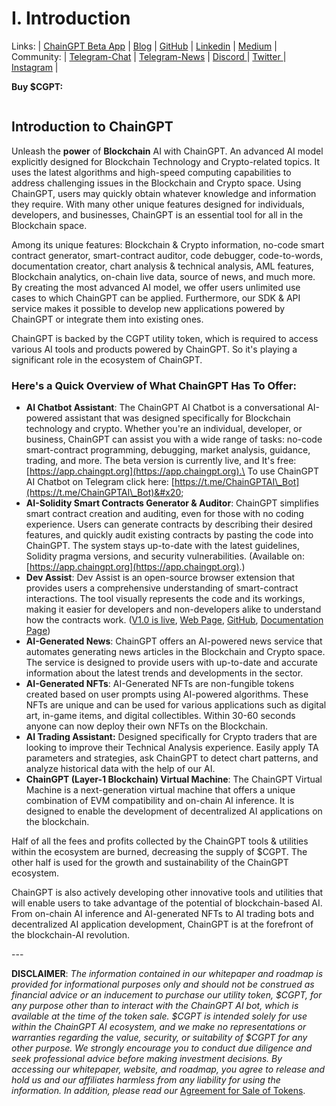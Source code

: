 # I. Introduction

Links: | [ChainGPT Beta App](https://app.chaingpt.org) | [Blog](https://chaingpt.org) | [GitHub](https://github.com/chaingpt-org) | [Linkedin](https://www.linkedin.com/company/chaingpt) | [Medium](https://medium.com/@chaingpt) |\
Community: | [Telegram-Chat](https://t.me/chaingpt) | [Telegram-News](https://t.me/chaingptnews) | [Discord ](https://discord.com/invite/sv2NfqSgVW)| [Twitter ](https://twitter.com/Chain\_GPT)| [Instagram](https://www.instagram.com/chaingpt) |

**Buy $CGPT:** [<img src="https://uploads-ssl.webflow.com/63d0e411b048e60e70c275df/6436dc78b23acdf1cad060c9_Poolz.png" alt="" data-size="line">](https://staking.chaingpt.org/)[<img src="https://uploads-ssl.webflow.com/63d0e411b048e60e70c275df/6432b14fe14ea83b0abca94d_KuCoin.png" alt="" data-size="line">](https://www.kucoin.com/trade/CGPT-USDT)[<img src="https://uploads-ssl.webflow.com/63d0e411b048e60e70c275df/6432b14fa3160820f3bb514a_BitGet%20(2).png" alt="" data-size="line">](https://www.bybit.com/en-US/trade/spot/CGPT/USDT)[<img src="https://uploads-ssl.webflow.com/63d0e411b048e60e70c275df/6432b14fa50b9c04986151b1_BitGet.png" alt="" data-size="line">](https://www.bitget.com/en/spot/CGPTUSDT\_SPBL?type=spot)[<img src="https://uploads-ssl.webflow.com/63d0e411b048e60e70c275df/6432b14f92ccec5d872cb2b4_BitGet%20(3).png" alt="" data-size="line">](https://www.gate.io/trade/CGPT\_USDT)[<img src="https://uploads-ssl.webflow.com/63d0e411b048e60e70c275df/6432b14f637d39bd0ed88180_BitGet%20(4).png" alt="" data-size="line">](https://www.mexc.com/exchange/CGPT\_USDT)[<img src="https://uploads-ssl.webflow.com/63d0e411b048e60e70c275df/6432b2d4637d398102d8a2e5_pancake.png" alt="" data-size="line">](https://pancakeswap.finance/swap?outputCurrency=0x9840652DC04fb9db2C43853633f0F62BE6f00f98\&inputCurrency=0xe9e7CEA3DedcA5984780Bafc599bD69ADd087D56)[<img src="https://uploads-ssl.webflow.com/63d0e411b048e60e70c275df/6439a6bf921b3b1afca6037f_Kyber.png" alt="" data-size="line">](https://kyberswap.com/swap/bnb?inputCurrency=0x9840652dc04fb9db2c43853633f0f62be6f00f98\&outputCurrency=0xe9e7cea3dedca5984780bafc599bd69add087d56)[<img src="https://uploads-ssl.webflow.com/63d0e411b048e60e70c275df/6439a782b1b70423085b4f79_Poolz%20(1).png" alt="" data-size="line">](https://fiat.chaingpt.org/)

<figure><img src=".gitbook/assets/Untitled design.gif" alt=""><figcaption></figcaption></figure>

## Introduction to ChainGPT

Unleash the **power** of **Blockchain** AI with ChainGPT. An advanced AI model explicitly designed for Blockchain Technology and Crypto-related topics. It uses the latest algorithms and high-speed computing capabilities to address challenging issues in the Blockchain and Crypto space. Using ChainGPT, users may quickly obtain whatever knowledge and information they require. With many other unique features designed for individuals, developers, and businesses, ChainGPT is an essential tool for all in the Blockchain space.

Among its unique features: Blockchain & Crypto information, no-code smart contract generator, smart-contract auditor, code debugger, code-to-words, documentation creator, chart analysis & technical analysis, AML features, Blockchain analytics, on-chain live data, source of news, and much more. By creating the most advanced AI model, we offer users unlimited use cases to which ChainGPT can be applied. Furthermore, our SDK & API service makes it possible to develop new applications powered by ChainGPT or integrate them into existing ones.&#x20;

ChainGPT is backed by the CGPT utility token, which is required to access various AI tools and products powered by ChainGPT. So it's playing a significant role in the ecosystem of ChainGPT.



### Here's a Quick Overview of What ChainGPT Has To Offer:

* **AI Chatbot Assistant**: The ChainGPT AI Chatbot is a conversational AI-powered assistant that was designed specifically for Blockchain technology and crypto. Whether you're an individual, developer, or business, ChainGPT can assist you with a wide range of tasks: no-code smart-contract programming, debugging, market analysis, guidance, trading, and more. The beta version is currently live, and It's free: [https://app.chaingpt.org](https://app.chaingpt.org).\
  To use ChainGPT AI Chatbot on Telegram click here: [https://t.me/ChainGPTAI\_Bot](https://t.me/ChainGPTAI\_Bot)&#x20;
* **AI-Solidity Smart Contracts Generator & Auditor**: ChainGPT simplifies smart contract creation and auditing, even for those with no coding experience. Users can generate contracts by describing their desired features, and quickly audit existing contracts by pasting the code into ChainGPT. The system stays up-to-date with the latest guidelines, Solidity pragma versions, and security vulnerabilities. (Available on: [https://app.chaingpt.org](https://app.chaingpt.org).)
* **Dev Assist**: Dev Assist is an open-source browser extension that provides users a comprehensive understanding of smart-contract interactions. The tool visually represents the code and its workings, making it easier for developers and non-developers alike to understand how the contracts work. ([V1.0 is live](https://chrome.google.com/webstore/detail/devassist-chaingpt/hdegcnnmimpfkeeodhihkiiocojgnpgg?hl=en), [Web Page](https://chaingpt.org/devassist),  [GitHub](https://github.com/ChainGPT-org/DevAssist-Extension), [Documentation Page](chaingpt-ai-and-utilities/ii.-ai-tools-and-platforms-powered-by-chaingpt/devassist-browser-extension.md))
* **AI-Generated News**: ChainGPT offers an AI-powered news service that automates generating news articles in the Blockchain and Crypto space. The service is designed to provide users with up-to-date and accurate information about the latest trends and developments in the sector.
* **AI-Generated NFTs**: AI-Generated NFTs are non-fungible tokens created based on user prompts using AI-powered algorithms. These NFTs are unique and can be used for various applications such as digital art, in-game items, and digital collectibles. Within 30-60 seconds anyone can now deploy their own NFTs on the Blockchain.&#x20;
* **AI Trading Assistant:** Designed specifically for Crypto traders that are looking to improve their Technical Analysis experience. Easily apply TA parameters and strategies, ask ChainGPT to detect chart patterns, and analyze historical data with the help of our AI.
* **ChainGPT (Layer-1 Blockchain) Virtual Machine**: The ChainGPT Virtual Machine is a next-generation virtual machine that offers a unique combination of EVM compatibility and on-chain AI inference. It is designed to enable the development of decentralized AI applications on the blockchain.

Half of all the fees and profits collected by the ChainGPT tools & utilities within the ecosystem are burned, decreasing the supply of $CGPT. The other half is used for the growth and sustainability of the ChainGPT ecosystem.

ChainGPT is also actively developing other innovative tools and utilities that will enable users to take advantage of the potential of blockchain-based AI. From on-chain AI inference and AI-generated NFTs to AI trading bots and decentralized AI application development, ChainGPT is at the forefront of the blockchain-AI revolution.

\---

**DISCLAIMER**: _The information contained in our whitepaper and roadmap is provided for informational purposes only and should not be construed as financial advice or an inducement to purchase our utility token, $CGPT, for any purpose other than to interact with the ChainGPT AI bot, which is available at the time of the token sale. $CGPT is intended solely for use within the ChainGPT AI ecosystem, and we make no representations or warranties regarding the value, security, or suitability of $CGPT for any other purpose. We strongly encourage you to conduct due diligence and seek professional advice before making investment decisions. By accessing our whitepaper, website, and roadmap, you agree to release and hold us and our affiliates harmless from any liability for using the information.  In addition, please read our_ [Agreement for Sale of Tokens](https://www.chaingpt.org/licences).
